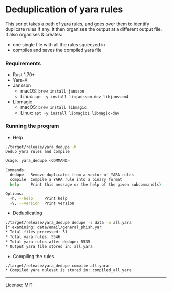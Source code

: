 # Deduplication of yara rules

This script takes a path of yara rules, and goes over them to identify duplicate rules if any. It then organises the output at a different output file.  
It also organises & creates:
- one single file with all the rules squeezed in
- compiles and saves the compiled yara file

### Requirements
- Rust 1.70+
- Yara-X
- Jansson
  - macOS: `brew install jansson`
  - Linux: `apt -y install libjansson-dev libjansson4`
- Libmagic
  - macOS: `brew install libmagic`
  - Linux: `apt -y install libmagic1 libmagic-dev`


### Running the program
- Help
```bash
./target/release/yara_dedupe -h
Dedup yara rules and compile

Usage: yara_dedupe <COMMAND>

Commands:
  dedupe   Remove duplicates from a vector of YARA rules
  compile  Compile a YARA rule into a binary format
  help     Print this message or the help of the given subcommand(s)

Options:
  -h, --help     Print help
  -V, --version  Print version
```

- Deduplicating
```bash
./target/release/yara_dedupe dedupe -i data -o all.yara
[* examining: data/email/general_phish.yar                                                                         ]
* Total files processed: 51
* Total yara rules: 5546
* Total yara rules after dedupe: 5535
* Output yara file stored in: all.yara
```

- Compiling the rules
```bash
./target/release/yara_dedupe compile all.yara
* Compiled yara ruleset is stored in: compiled_all.yara
```
---
License: MIT
